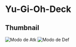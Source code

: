 # Yu-Gi-Oh-Deck

## Thumbnail
<p>
  <div>
  <img src="https://media.discordapp.net/attachments/1314403761229398058/1332783258781618177/Yugioh.png?ex=679682a2&is=67953122&hm=7f66790da4615ab708d6f88ee3494807d5b72466b80ddc5d69037b9763b740ec&=&format=webp&quality=lossless&width=260&height=500" alt="Modo de Atk">
  <img src="https://media.discordapp.net/attachments/1314403761229398058/1332779135294242876/Modo_defesa.png?ex=67967ecb&is=67952d4b&hm=a48b748419edf56d4e56b41fa22f2528e9576ed1c7563977a649c44f189b0569&=&format=webp&quality=lossless&width=260&height=500" alt="Modo de Def">  
</div>
</p>
